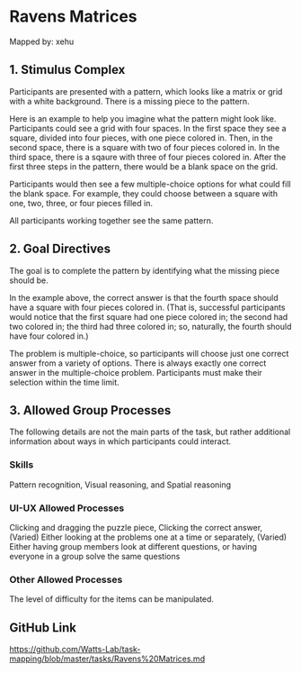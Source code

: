 # Ravens Matrices

Mapped by: xehu 

## 1. Stimulus Complex 
Participants are presented with a pattern, which looks like a matrix or grid with a white background. There is a missing piece to the pattern.

Here is an example to help you imagine what the pattern might look like. Participants could see a grid with four spaces. In the first space they see a square, divided into four pieces, with one piece colored in. Then, in the second space, there is a square with two of four pieces colored in. In the third space, there is a sqaure with three of four pieces colored in. After the first three steps in the pattern, there would be a blank space on the grid.

Participants would then see a few multiple-choice options for what could fill the blank space. For example, they could choose between a square with one, two, three, or four pieces filled in.

All participants working together see the same pattern.

## 2. Goal Directives 
The goal is to complete the pattern by identifying what the missing piece should be. 

In the example above, the correct answer is that the fourth space should have a square with four pieces colored in. (That is, successful participants would notice that the first square had one piece colored in; the second had two colored in; the third had three colored in; so, naturally, the fourth should have four colored in.)

The problem is multiple-choice, so participants will choose just one correct answer from a variety of options. There is always exactly one correct answer in the multiple-choice problem. Participants must make their selection within the time limit.

## 3. Allowed Group Processes 
The following details are not the main parts of the task, but rather additional information about ways in which participants could interact.

### Skills 
Pattern recognition, Visual reasoning, and Spatial reasoning

### UI-UX Allowed Processes
Clicking and dragging the puzzle piece, Clicking the correct answer, (Varied) Either looking at the problems one at a time or separately, (Varied) Either having group members look at different questions, or having everyone in a group solve the same questions

### Other Allowed Processes
The level of difficulty for the items can be manipulated.

## GitHub Link 
https://github.com/Watts-Lab/task-mapping/blob/master/tasks/Ravens%20Matrices.md
